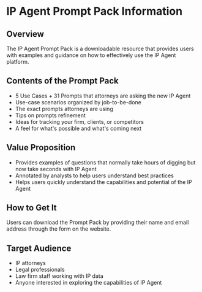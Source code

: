 # IP Agent Prompt Pack Information

## Overview
The IP Agent Prompt Pack is a downloadable resource that provides users with examples and guidance on how to effectively use the IP Agent platform.

## Contents of the Prompt Pack
- 5 Use Cases + 31 Prompts that attorneys are asking the new IP Agent
- Use-case scenarios organized by job-to-be-done
- The exact prompts attorneys are using
- Tips on prompts refinement
- Ideas for tracking your firm, clients, or competitors
- A feel for what's possible and what's coming next

## Value Proposition
- Provides examples of questions that normally take hours of digging but now take seconds with IP Agent
- Annotated by analysts to help users understand best practices
- Helps users quickly understand the capabilities and potential of the IP Agent

## How to Get It
Users can download the Prompt Pack by providing their name and email address through the form on the website.

## Target Audience
- IP attorneys
- Legal professionals
- Law firm staff working with IP data
- Anyone interested in exploring the capabilities of IP Agent

